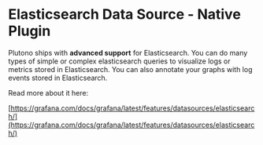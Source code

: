 # Elasticsearch Data Source -  Native Plugin

Plutono ships with **advanced support** for Elasticsearch. You can do many types of simple or complex elasticsearch queries to visualize logs or metrics stored in Elasticsearch. You can also annotate your graphs with log events stored in Elasticsearch.

Read more about it here:

[https://grafana.com/docs/grafana/latest/features/datasources/elasticsearch/](https://grafana.com/docs/grafana/latest/features/datasources/elasticsearch/)
